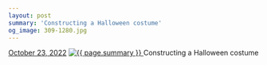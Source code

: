 ```yaml
---
layout: post
summary: 'Constructing a Halloween costume'
og_image: 309-1280.jpg
---
```


<p>
  <time>
    <a href="/309">October 23, 2022</a>
  </time>
  <a href="/309">
    <img src="{{ site.assets_url }}/309-640.jpg" srcset="{{ site.assets_url }}/309-320.jpg 320w, {{ site.assets_url }}/309-640.jpg 640w, {{ site.assets_url }}/309-960.jpg 960w, {{ site.assets_url }}/309-1280.jpg 1280w" sizes="(min-width: 700px) 50vw, calc(100vw - 2rem)" alt="{{ page.summary }}" />
  </a>
  <span>Constructing a Halloween costume</span>
</p>
